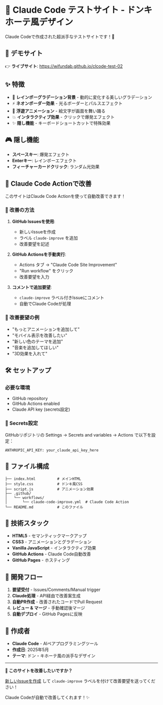 # 🎉 Claude Code テストサイト - ドンキホーテ風デザイン

Claude Codeで作成された超派手なテストサイトです！🌟

## 🚀 デモサイト

👉 **ライブサイト**: https://wifundab.github.io/clcode-test-02

## ✨ 特徴

- 🌈 **レインボーグラデーション背景** - 動的に変化する美しいグラデーション
- ⚡ **ネオンボーダー効果** - 光るボーダーとパルスエフェクト
- 🎊 **浮遊アニメーション** - 絵文字が画面を舞い踊る
- 💥 **インタラクティブ効果** - クリックで爆発エフェクト
- ✨ **隠し機能** - キーボードショートカットで特殊効果

## 🎮 隠し機能

- **スペースキー**: 爆発エフェクト
- **Enterキー**: レインボーエフェクト
- **フィーチャーカードクリック**: ランダム光効果

## 🤖 Claude Code Actionで改善

このサイトはClaude Code Actionを使って自動改善できます！

### 🔧 改善の方法

1. **GitHub Issuesを使用**:
   - 新しいIssueを作成
   - ラベル `claude-improve` を追加
   - 改善要望を記述

2. **GitHub Actionsを手動実行**:
   - Actions タブ → "Claude Code Site Improvement"
   - "Run workflow" をクリック
   - 改善要望を入力

3. **コメントで追加要望**:
   - `claude-improve` ラベル付きIssueにコメント
   - 自動でClaude Codeが処理

### 📝 改善要望の例

- "もっとアニメーションを追加して"
- "モバイル表示を改善したい"
- "新しい色のテーマを追加"
- "音楽を追加してほしい"
- "3D効果を入れて"

## 🛠️ セットアップ

### 必要な環境

- GitHub repository
- GitHub Actions enabled
- Claude API key (secrets設定)

### 🔑 Secrets設定

GitHubリポジトリの Settings → Secrets and variables → Actions で以下を設定：

```
ANTHROPIC_API_KEY: your_claude_api_key_here
```

## 📁 ファイル構成

```
├── index.html          # メインHTML
├── style.css           # ドンキ風CSS
├── script.js           # アニメーション効果
├── .github/
│   └── workflows/
│       └── claude-code-improve.yml  # Claude Code Action
└── README.md           # このファイル
```

## 🎨 技術スタック

- **HTML5** - セマンティックマークアップ
- **CSS3** - アニメーションとグラデーション
- **Vanilla JavaScript** - インタラクティブ効果
- **GitHub Actions** - Claude Code自動改善
- **GitHub Pages** - ホスティング

## 🔄 開発フロー

1. **要望受付** - Issues/Comments/Manual trigger
2. **Claude処理** - API経由で改善案生成
3. **自動PR作成** - 改善されたコードでPull Request
4. **レビュー & マージ** - 手動確認後マージ
5. **自動デプロイ** - GitHub Pagesに反映

## 🎉 作成者

- **Claude Code** - AIペアプログラミングツール
- **作成日**: 2025年5月
- **テーマ**: ドン・キホーテ風の派手なデザイン

---

**🚀 このサイトを改善したいですか？**

[新しいIssueを作成](../../issues/new) して `claude-improve` ラベルを付けて改善要望を送ってください！

Claude Codeが自動で改善してくれます！✨